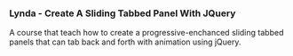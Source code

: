 ### Lynda - Create A Sliding Tabbed Panel With JQuery

A course that teach how to create a progressive-enchanced sliding tabbed panels that can tab back and forth with animation using jQuery.
